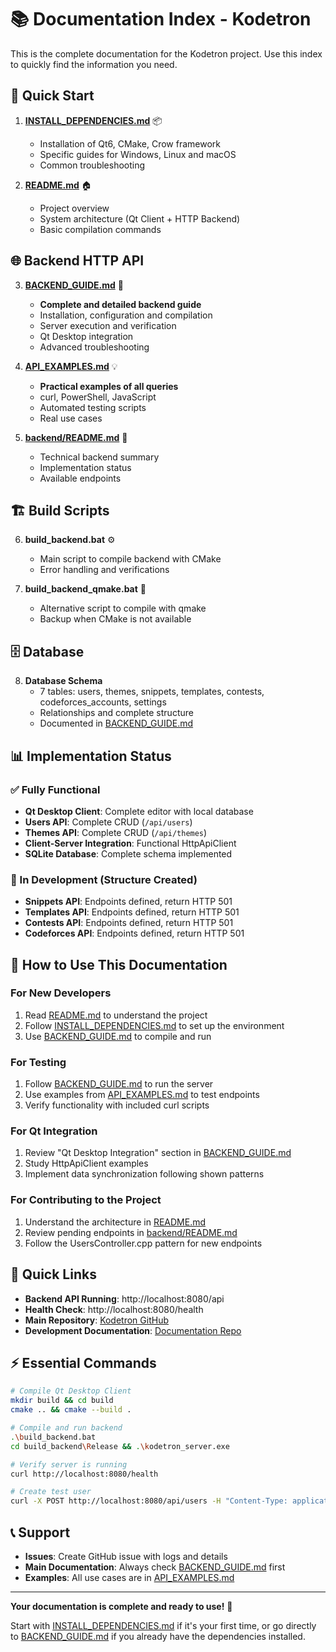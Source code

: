 # 📚 Documentation Index - Kodetron

This is the complete documentation for the Kodetron project. Use this index to quickly find the information you need.

## 🏁 Quick Start

1. **[INSTALL_DEPENDENCIES.md](./INSTALL_DEPENDENCIES.md)** 📦
   - Installation of Qt6, CMake, Crow framework
   - Specific guides for Windows, Linux and macOS
   - Common troubleshooting

2. **[README.md](./README.md)** 🏠
   - Project overview
   - System architecture (Qt Client + HTTP Backend)
   - Basic compilation commands

## 🌐 Backend HTTP API

3. **[BACKEND_GUIDE.md](./BACKEND_GUIDE.md)** 📖
   - **Complete and detailed backend guide**
   - Installation, configuration and compilation
   - Server execution and verification
   - Qt Desktop integration
   - Advanced troubleshooting

4. **[API_EXAMPLES.md](./API_EXAMPLES.md)** 💡
   - **Practical examples of all queries**
   - curl, PowerShell, JavaScript
   - Automated testing scripts
   - Real use cases

5. **[backend/README.md](./backend/README.md)** 🔧
   - Technical backend summary
   - Implementation status
   - Available endpoints

## 🏗️ Build Scripts

6. **build_backend.bat** ⚙️
   - Main script to compile backend with CMake
   - Error handling and verifications

7. **build_backend_qmake.bat** 🔄
   - Alternative script to compile with qmake
   - Backup when CMake is not available

## 🗄️ Database

8. **Database Schema**
   - 7 tables: users, themes, snippets, templates, contests, codeforces_accounts, settings
   - Relationships and complete structure
   - Documented in [BACKEND_GUIDE.md](./BACKEND_GUIDE.md#database-schema)

## 📊 Implementation Status

### ✅ Fully Functional
- **Qt Desktop Client**: Complete editor with local database
- **Users API**: Complete CRUD (`/api/users`)
- **Themes API**: Complete CRUD (`/api/themes`)
- **Client-Server Integration**: Functional HttpApiClient
- **SQLite Database**: Complete schema implemented

### 🔄 In Development (Structure Created)
- **Snippets API**: Endpoints defined, return HTTP 501
- **Templates API**: Endpoints defined, return HTTP 501  
- **Contests API**: Endpoints defined, return HTTP 501
- **Codeforces API**: Endpoints defined, return HTTP 501

## 🚀 How to Use This Documentation

### For New Developers
1. Read [README.md](./README.md) to understand the project
2. Follow [INSTALL_DEPENDENCIES.md](./INSTALL_DEPENDENCIES.md) to set up the environment
3. Use [BACKEND_GUIDE.md](./BACKEND_GUIDE.md) to compile and run

### For Testing
1. Follow [BACKEND_GUIDE.md](./BACKEND_GUIDE.md) to run the server
2. Use examples from [API_EXAMPLES.md](./API_EXAMPLES.md) to test endpoints
3. Verify functionality with included curl scripts

### For Qt Integration
1. Review "Qt Desktop Integration" section in [BACKEND_GUIDE.md](./BACKEND_GUIDE.md)
2. Study HttpApiClient examples
3. Implement data synchronization following shown patterns

### For Contributing to the Project
1. Understand the architecture in [README.md](./README.md)
2. Review pending endpoints in [backend/README.md](./backend/README.md)
3. Follow the UsersController.cpp pattern for new endpoints

## 🔗 Quick Links

- **Backend API Running**: http://localhost:8080/api
- **Health Check**: http://localhost:8080/health
- **Main Repository**: [Kodetron GitHub](https://github.com/Kodetron/Kodetron)
- **Development Documentation**: [Documentation Repo](https://github.com/Kodetron/Documentation)

## ⚡ Essential Commands

```bash
# Compile Qt Desktop Client
mkdir build && cd build
cmake .. && cmake --build .

# Compile and run backend
.\build_backend.bat
cd build_backend\Release && .\kodetron_server.exe

# Verify server is running
curl http://localhost:8080/health

# Create test user
curl -X POST http://localhost:8080/api/users -H "Content-Type: application/json" -d '{"username":"test","email":"test@example.com"}'
```

## 📞 Support

- **Issues**: Create GitHub issue with logs and details
- **Main Documentation**: Always check [BACKEND_GUIDE.md](./BACKEND_GUIDE.md) first
- **Examples**: All use cases are in [API_EXAMPLES.md](./API_EXAMPLES.md)

---

**Your documentation is complete and ready to use!** 🎉

Start with [INSTALL_DEPENDENCIES.md](./INSTALL_DEPENDENCIES.md) if it's your first time, or go directly to [BACKEND_GUIDE.md](./BACKEND_GUIDE.md) if you already have the dependencies installed.
